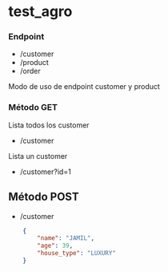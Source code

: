 # test_agro

### Endpoint

- /customer
- /product
- /order

Modo de uso de endpoint customer y product
### Método GET
Lista todos los customer
- /customer

Lista un customer
- /customer?id=1

## Método POST
- /customer

```json
    {
        "name": "JAMIL",
        "age": 39,
        "house_type": "LUXURY"
    }
```
